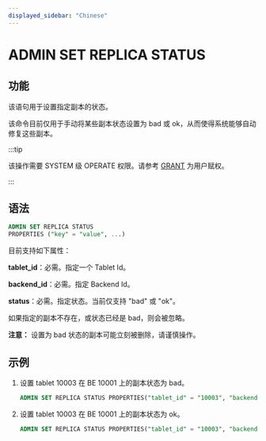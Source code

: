 ```yaml
---
displayed_sidebar: "Chinese"
---
```


# ADMIN SET REPLICA STATUS

## 功能

该语句用于设置指定副本的状态。

该命令目前仅用于手动将某些副本状态设置为 bad 或 ok，从而使得系统能够自动修复这些副本。

:::tip

该操作需要 SYSTEM 级 OPERATE 权限。请参考 [GRANT](../../account-management/GRANT.md) 为用户赋权。

:::

## 语法

```sql
ADMIN SET REPLICA STATUS
PROPERTIES ("key" = "value", ...)
```

目前支持如下属性：

**tablet_id**：必需。指定一个 Tablet Id。

**backend_id**：必需。指定 Backend Id。

**status**：必需。指定状态。当前仅支持 "bad" 或 "ok"。

如果指定的副本不存在，或状态已经是 bad，则会被忽略。

**注意：**
设置为 bad 状态的副本可能立刻被删除，请谨慎操作。

## 示例

1. 设置 tablet 10003 在 BE 10001 上的副本状态为 bad。

    ```sql
    ADMIN SET REPLICA STATUS PROPERTIES("tablet_id" = "10003", "backend_id" = "10001", "status" = "bad");
    ```

2. 设置 tablet 10003 在 BE 10001 上的副本状态为 ok。

    ```sql
    ADMIN SET REPLICA STATUS PROPERTIES("tablet_id" = "10003", "backend_id" = "10001", "status" = "ok");
    ```
